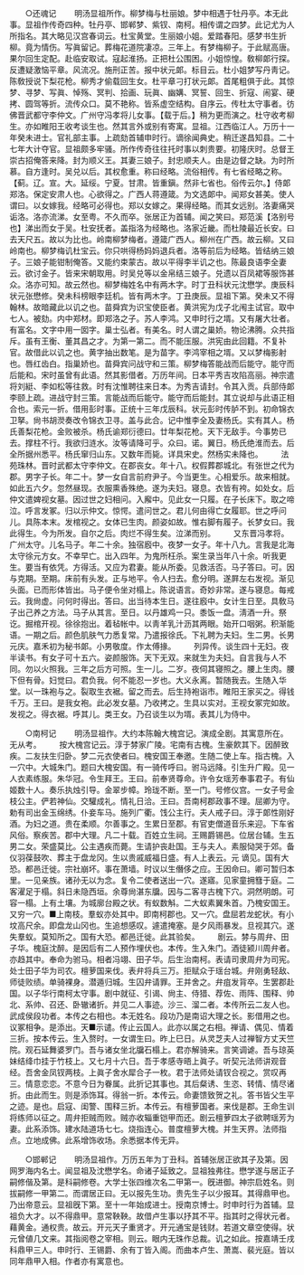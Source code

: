 <!-- { "loadSidebar": true } -->

　　○还魂记 
　　明汤显祖所作。柳梦梅与杜丽娘。梦中相遇于牡丹亭。本无此事。显祖作传奇四种。牡丹亭、邯郸梦、紫钗、南柯。相传谓之四梦。此记尤为人所指名。其大略见汉宫春词云。杜宝黄堂。生丽娘小姐。爱踏春阳。感梦书生折柳。竟为情伤。写眞留记。葬梅花道院凄凉。三年上。有梦梅柳子。于此赋高唐。果尔回生定配。赴临安取试。寇起淮扬。正把杜公围困。小姐惊惶。敎柳郞行探。反遭疑激恼平章。风流况。施刑正苦。报中状元郞。标目云。杜小姐梦写丹靑记。陈敎授说下梨花枪。柳秀才偷载回生女。杜平章刁打状元郞。首尾粗俱于此。其惊梦、寻梦、写眞、悼殇、冥判、拾画、玩眞、幽媾、冥誓、回生、折寇、闹宴、硬拷、圆驾等折。流传众口。莫不艳称。皆系虚空结构。自序云。传杜太守事者。彷佛晋武都守李仲文。广州守冯孝将儿女事。【载于后。】稍为更而演之。杜守收考柳生。亦如睢阳王收考谈生也。然其言外或别有寄寓。显祖。江西临江人。万历十一年癸未进士。官礼部主事。上疏劾首辅申时行。谪徐闻典史。稍迁遂昌知县。二十七年大计夺官。显祖颇多牢骚。所作传奇往往托时事以刺贵要。初隆庆时。总督王崇古招俺答来降。封为顺义王。其妻三娘子。封忠顺夫人。由是边督之缺。为时所慕。自方逢时。吴兑以后。其权愈重。称曰经略。流俗相传。有七省经略之称。【蓟。辽。宣。大。延绥。宁夏。甘肃。皆重鎭。然非七省也。俗传云尔。】侍郞郑洛。保定安肃人也。心欲得之。广西人蒋遵箴。为文选郞中。闻郑女甚美。使人谓曰。以女嫁我。经略可必得也。郑以女嫁之。果得经略。而其女远别。洛妻痛哭诟洛。洛亦流涕。女至粤。不久而卒。张居正为首辅。闻之笑曰。郑范溪【洛别号也】涕出而女于吴。杜安抚者。盖指洛为经略也。洛家近畿。而杜陵最近长安。曰去天尺五。故以为比也。岭南柳梦梅者。遵箴广西人。柳州在广西。故云柳。又曰岭南也。柳梦梅讥杜宝云。你只哄得杨妈妈退兵者。洛等前后为经略。皆结纳三娘子。三娘子能钳制俺答。又能约束蒙古。故以平得李半讥之也。陈最良语李全妻云。欲讨金子。皆来宋朝取用。时吴兑等以金帛结三娘子。兑遗以百凤裙等服饰甚众。洛亦可知。故云然也。柳梦梅姓名中有两木字。时丁丑科状元沈懋学。庚辰科状元张懋修。癸未科榜眼李廷机。皆有两木字。丁丑庚辰。显祖下第。癸未又不得翰林。故暗藏此以讥之也。苗舜宾为识宝使臣者。黄洪宪为戊子北闱主试官。取中七人。被劾。内中郑材。即郑洛之子。苏人李鸿。又申时行之壻。又有屠大壮者。有富名。文字中用一囡字。巢士弘者。有美名。时人谓之巢娇。物论沸腾。众共指斥。虽有王衡、董其昌之才。为第一第二。而不能压服。洪宪由此回籍。不复补官。故借此以讥之也。黄字抽出数笔。是为苗字。李鸿宰相之壻。又以梦梅影射也。唇红齿白。指巢娇也。苗舜宾问战守和三策。柳梦梅答能战而后能守。能守而后能和。宋时虽曾有此语。然其影借者。万历年间。日本平秀吉攻陷高丽。神宗遣将刘綎、李如松等往救。时有沈惟聘往来日本。为秀吉请封。令其入贡。兵部侍郞李颐上疏。进战守封三策。言能战而后能守。能守而后能封。其立说却与此语正相合也。索元一折。借用彭时事。正统十三年戊辰科。状元彭时传胪不到。初命锦衣卫拏。尙书胡濙奏改令锦衣卫寻。盖与此合。记中惟李全及妻杨氏。实有其人。杨氏善梨花枪。金败被杀。杨氏谕郑衍德曰。廿年梨花枪。天下无敌手。今事势已去。撑柱不行。我欲归涟水。汝等请降可乎。众曰。诺。翼日。杨氏绝淮而去。后全所据州悉平。杨氏窜归山东。又数年而毙。详具宋史。然杨实未降也。 
　　法苑珠林。晋时武都太守李仲文。在郡丧女。年十八。权假葬郡城北。有张世之代为郡。男字子长。年二十。梦一女自言前府尹子。今当更生。心相爱乐。故来相就。如此五六夕。忽然昼现。衣服熏香殊绝。遂为夫妇。寝息。衣皆有袴。如处女。后仲文遣婢视女墓。因过世之妇相问。入廨中。见此女一只履。在子长床下。取之啼泣。呼言发冢。归以示仲文。惊愕。遣问世之。君儿何由得亡女履耶。世之呼问儿。具陈本末。发棺视之。女体已生肉。颜姿如故。惟右脚有履子。长梦女曰。我此得生。今为所发。自尔之后。肉烂不得生矣。泣涕而别。 
　　又东晋冯孝将。广州太守。儿名马子。年二十余。独宿廏中。夜梦一女子。年十八九。言我是北海太守徐元方女。不幸早亡。出入四年。为鬼所枉杀。案生录当年八十余。听我更生。要当有依凭。方得活。又应为君妻。能从所委。见救活否。马子答曰。可。因与克期。至期。床前有头发。正与地平。令人扫去。愈分明。遂屛左右发视。渐见头面。已而形体皆出。马子便令坐对榻上。陈说语言。奇妙非常。遂与寝息。每戒云。我尙虚。问何时得出。答曰。出当待本生日。遂往廏中。女计生日至。具敎马子出己养之方法。马子从其言。至日。以丹雄鸡一只。黍饭一盘。淸酒一升。祭讫。掘棺开视。徐徐抱出。着毡帐中。以靑羊乳汁沥其两眼。始开口咽粥。积渐能语。一期之后。颜色肌肤气力悉复常。乃遣报徐氏。下礼聘为夫妇。生二男。长男元庆。嘉禾初为秘书郞。小男敬度。作太傅掾。 
　　列异传。谈生四十无妇。夜半读书。有女子可十五六。姿颜服饰。天下无双。来就生为夫妇。自言我与人不同。勿以火照我。三年之后方可照。生一儿。二岁。夜伺其寝照之。腰上生肉。腰下但有骨。妇觉曰。君负我。何不能忍一岁也。大义永离。暂随我去。生随入华堂。以一珠袍与之。裂取生衣裾。留之而去。后生持袍诣市。睢阳王家买之。得钱千万。王曰。是我女袍。此必发女墓。乃收拷之。生具以实对。王视女冢完如故。发视之。得衣裾。呼其儿。类王女。乃召谈生以为壻。表其儿为侍中。 

　　○南柯记 
　　明汤显祖作。大约本陈翰大槐宫记。演成全剧。其寓意所在。无从考。 
　　按大槐宫记云。淳于棼家广陵。宅南有古槐。生豪飮其下。因醉致疾。二友扶生归卧。梦二元衣使者曰。槐安国王奉邀。生随二使上车。指古槐。入一穴中。大城朱门。题曰大槐安国。有一骑传呼曰。驸马远降。引生升广殿。见一人衣素练服。朱华冠。令生拜王。王曰。前奉贤尊命。许令女瑶芳奉事君子。有仙姬数十人。奏乐执烛引导。金翠步幛。玲珑不断。至一门。号修仪宫。一女子号金枝公主。俨若神仙。交驩成礼。情礼日洽。王曰。吾南柯郡政事不理。屈卿为守。勅有司出金玉绵绣。仆妾车马。施列广衢。饯公主行。夫人戒子曰。淳于郞性刚好酒。为妇之道。贵在柔顺。尔善事之。生累日至郡。有官吏僧道音乐来迎。下车省风俗。察疾苦。郡中大理。凡二十载。百姓立生祠。王赐爵锡邑。位居台辅。生五男二女。荣盛莫比。公主遇疾而薨。生请护丧赴国。王与夫人。素服恸哭于郊。备仪羽葆鼓吹、葬主于盘龙冈。生以贵戚威福日盛。有人上表云。元 谪见。国有大恐。都邑迁徙。宗社崩坏。事在萧墙。时议以生僭侈之应。王因命曰。卿可暂归本里。一见亲族。诸孙无以为念。复令二使者送出一穴。遂寤。见家童拥篲于庭。二客濯足于榻。斜日未隐西垣。余尊尙湛东牖。因与二客寻古槐下穴。洞然明朗。可容一榻。上有土壤。为城廓台殿之状。有蚁数斛。二大蚁素翼朱首。乃槐安国王。又穷一穴。■上南枝。羣蚁亦处其中。即南柯郡也。又一穴。盘屈若龙蛇状。有小坟高尺余。即盘龙山冈也。生追想感叹。遽遣掩塞。是夕风雨暴发。旦视其穴。遂失羣蚁。莫知所之。国有大恐。都邑迁徙。此其验矣。 
　　剧云。棼与周弁、田子华。槐庭沈醉。是因后有二人预作埋伏也。本传。生入朱门。酒徒颍川周弁者。亦趋其中。奉命为驸马。相者冯翊、田子华。后生治南柯。表请司隶周弁为司宪。处士田子华为司农。檀萝国来伐。表弁将兵三万。拒赋众于瑶台城。弁刚勇轻敌、师徒败绩。单骑裸身。潜遁归城。生囚弁请罪。王并舍之。弁疽发背卒。生罢郡赴国。以子华行南柯太守事。剧中就征、引谒、尙主、侍猎、荐佐、雨阵、围释、帅北、系帅、召还、卧辙诸折。并见二人事迹。沙三、溜二者。本传所云二友人也。武成侯段功者。本传之右相也。本无姓名。段功乃是南诏大理之长。影借用之也。议冢相争。是添出。天■示谴。传止云国人。此亦以属之右相。禅请、偶见、情着三折。按本传云。生入赘时。一女谓生曰。昨上巳日。从灵芝夫人过禅智方丈天竺院。观石延舞婆罗门。吾与诸女坐北牖石榻上。君亦解骑来。言笑调谑。吾与琼英妹结绛巾挂于竹枝上。又七月十六日。吾于孝感寺晤上眞子。听契元法师讲观音经。吾舍金凤钗两枝。上眞子舍水犀合子一枚。君于法师处请钗合视之。赏叹再三。情意恋恋。不意今日为眷属。此折记其事也。其后粲诱、生恣、转情、情尽诸折。由此而生。则是添饰耳。得翁一折。本传云。命妻馈致贺之礼。答书皆父生平之迹。是也。启寇、闺警、围释三折。本传云。有檀萝国者。来伐是郡。王命生训将练师以征之。周弁拒贼而败。贼亦收辎重铠甲而还。剧云檀萝四太子欲聘瑶芳为妻。此系添饰。建水陆道场七七。烧指连心。普度檀萝大槐。并生天界。法师指点。立地成佛。此系增饰收场。余悉据本传无异。 

　　○邯郸记 
　　明汤显祖作。万历五年为丁丑科。首辅张居正欲其子及第。因网罗海内名士。闻显祖及沈懋学名。命诸子延致之。显祖独弗往。懋学遂与居正子嗣修偕及第。是科嗣修卷。大学士张四维次名二甲第一。旣进御。神宗启姓名。则拔嗣修一甲第二。而谓居正曰。无以报先生功。贵先生子以少报耳。其得鼎甲也。乃出帝意云。显祖旣下第。至十一年始成进士。授南京博士。时申时行为首辅。显祖负大才。以不得鼎甲。意常鞅鞅。故借卢生事以抒其不平。指其时之得状元者。藉黄金。通权贵。故云。开元天子重贤才。开元通宝是钱财。若道文章空使得。状元曾値几文来。其指阅卷之宰相。则云。眼内无珠作总裁。讥之如此。按嘉靖壬戌科鼎甲三人。申时行、王锡爵、余有丁皆入阁。而曲本卢生、萧嵩、裴光庭。皆以同年鼎甲入相。作者亦有寓意也。 

